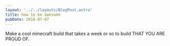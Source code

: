 ```yaml
---
layout: '../../layouts/BlogPost.astro'
title: how to be awesome
pubDate: 2018-07-07
---
```


Make a cool minecraft build that takes a week or so to build THAT YOU ARE PROUD
OF.
